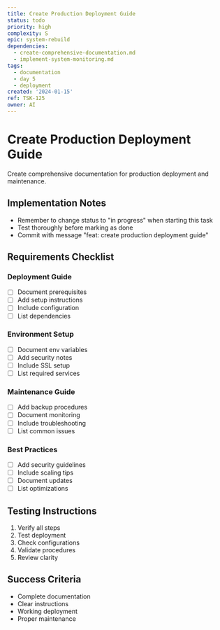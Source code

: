 ```yaml
---
title: Create Production Deployment Guide
status: todo
priority: high
complexity: S
epic: system-rebuild
dependencies:
  - create-comprehensive-documentation.md
  - implement-system-monitoring.md
tags:
  - documentation
  - day 5
  - deployment
created: '2024-01-15'
ref: TSK-125
owner: AI
---
```


# Create Production Deployment Guide

Create comprehensive documentation for production deployment and maintenance.

## Implementation Notes
- Remember to change status to "in progress" when starting this task
- Test thoroughly before marking as done
- Commit with message "feat: create production deployment guide"

## Requirements Checklist

### Deployment Guide
- [ ] Document prerequisites
- [ ] Add setup instructions
- [ ] Include configuration
- [ ] List dependencies

### Environment Setup
- [ ] Document env variables
- [ ] Add security notes
- [ ] Include SSL setup
- [ ] List required services

### Maintenance Guide
- [ ] Add backup procedures
- [ ] Document monitoring
- [ ] Include troubleshooting
- [ ] List common issues

### Best Practices
- [ ] Add security guidelines
- [ ] Include scaling tips
- [ ] Document updates
- [ ] List optimizations

## Testing Instructions
1. Verify all steps
2. Test deployment
3. Check configurations
4. Validate procedures
5. Review clarity

## Success Criteria
- Complete documentation
- Clear instructions
- Working deployment
- Proper maintenance 
